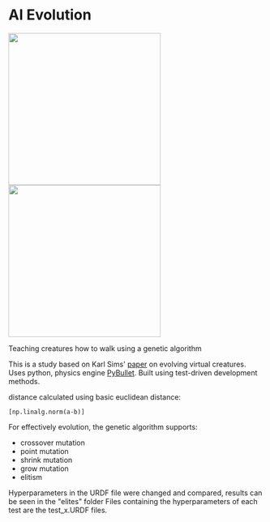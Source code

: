 # AI Evolution

<p float="left">
  <img src="https://user-images.githubusercontent.com/84393679/215149585-4282f01c-dd29-417b-a5ee-79723172fb86.png" width=300 height=300/>
  <img src="https://user-images.githubusercontent.com/84393679/215149709-75aa0723-a8f8-48b6-b397-c743f597620e.png" width=300 height=300/>
</p>

Teaching creatures how to walk using a genetic algorithm 

This is a study based on Karl Sims' <a href="https://www.karlsims.com/papers/siggraph94.pdf">paper</a> on evolving virtual creatures. 
Uses python, physics engine <a href="https://pybullet.org/wordpress/">PyBullet</a>. Built using test-driven development methods. 

distance calculated using basic euclidean distance:
```
[np.linalg.norm(a-b)]
 ```
 
For effectively evolution, the genetic algorithm supports: 
 * crossover mutation
 * point mutation
 * shrink mutation 
 * grow mutation 
 * elitism 

Hyperparameters in the URDF file were changed and compared, results can be seen in the "elites" folder
Files containing the hyperparameters of each test are the test_x.URDF files. 

